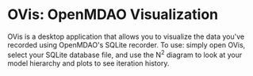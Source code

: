 # OVis: OpenMDAO Visualization

OVis is a desktop application that allows you to visualize the
data you've recorded using OpenMDAO's SQLite recorder. To use:
simply open OVis, select your SQLite database file, and use the
N<sup>2</sup> diagram to look at your model hierarchy and plots
to see iteration history.